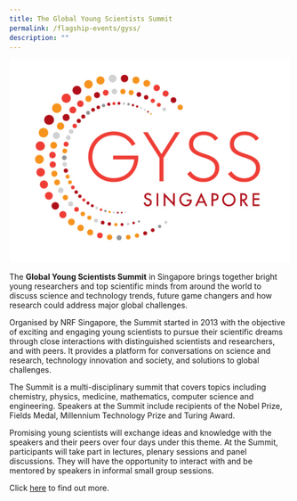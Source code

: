 ```yaml
---
title: The Global Young Scientists Summit
permalink: /flagship-events/gyss/
description: ""
---
```

![](/images/Events/gyss-logo-full-col.jpg)

The **Global Young Scientists Summit** in Singapore brings together bright young researchers and top scientific minds from around the world to discuss science and technology trends, future game changers and how research could address major global challenges. 

Organised by NRF Singapore, the Summit started in 2013 with the objective of exciting and engaging young scientists to pursue their scientific dreams through close interactions with distinguished scientists and researchers, and with peers. It provides a platform for conversations on science and research, technology innovation and society, and solutions to global challenges.

The Summit is a multi-disciplinary summit that covers topics including chemistry, physics, medicine, mathematics, computer science and engineering.  Speakers at the Summit include recipients of the Nobel Prize, Fields Medal, Millennium Technology Prize and Turing Award. 

Promising young scientists will exchange ideas and knowledge with the speakers and their peers over four days under this theme. At the Summit, participants will take part in lectures, plenary sessions and panel discussions. They will have the opportunity to interact with and be mentored by speakers in informal small group sessions.

Click [here](https://www.nrf.gov.sg/gyss) to find out more.